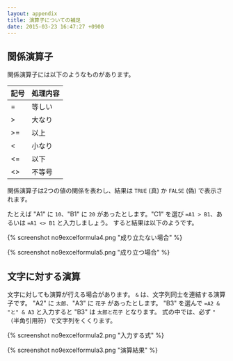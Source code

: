 ```yaml
---
layout: appendix
title: 演算子についての補足
date: 2015-03-23 16:47:27 +0900
---
```



関係演算子
----------

関係演算子には以下のようなものがあります。

<table>
<thead>
<tr>
<th>記号</th><th>処理内容</th>
</tr>
</thead>
<tbody>
<tr>
<td>=</td><td>等しい</td>
</tr><tr>
<td>&gt;</td><td>大なり</td>
</tr><tr>
<td>&gt;=</td><td>以上</td>
</tr><tr>
<td>&lt;</td><td>小なり</td>
</tr><tr>
<td>&lt;=</td><td>以下</td>
</tr><tr>
<td>&lt;&gt;</td><td>不等号</td>
</tr>
</tbody>
</table>

関係演算子は2つの値の関係を表わし、結果は `TRUE` (真) か `FALSE` (偽) で表示されます。

たとえば "A1" に `10`、"B1" に `20` があったとします。"C1" を選び `=A1 > B1`、あるいは `=A1 <> B1` と入力しましょう。
すると結果は以下のようです。

{% screenshot no9excelformula4.png "成り立たない場合" %}

{% screenshot no9excelformula5.png "成り立つ場合" %}


文字に対する演算
----------------

文字に対しても演算が行える場合があります。
`&` は、文字列同士を連結する演算子です。
"A2" に `太郎`、"A3" に `花子` があったとします。
"B3" を選んで `=A2 & "と" & A3` と入力すると "B3" は `太郎と花子` となります。
式の中では、必ず `"` （半角引用符）で文字列をくくります。

{% screenshot no9excelformula2.png "入力する式" %}

{% screenshot no9excelformula3.png "演算結果" %}

